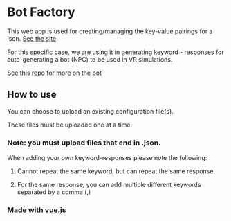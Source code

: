 # Bot Factory

This web app is used for creating/managing the key-value pairings for a json. [See the site](https://bot-factory.netlify.app/)

For this specific case, we are using it in generating keyword - responses for auto-generating a bot (NPC) to be used in VR simulations.

[See this repo for more on the bot](https://github.com/AnthonyMella66/Capstone2019)

## How to use

You can choose to upload an existing configuration file(s).

These files must be uploaded one at a time.

### Note: you must upload files that end in .json.



When adding your own keyword-responses please note the following:

1. Cannot repeat the same keyword, but can repeat the same response.

2. For the same response, you can add multiple different keywords separated by a comma (,)

### Made with [vue.js](https://vuejs.org/)

